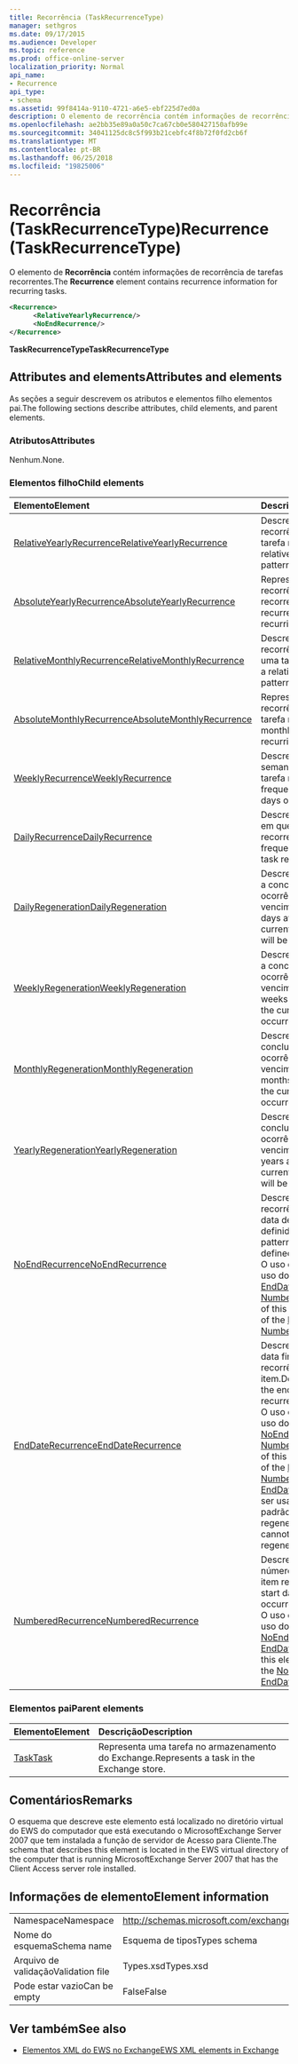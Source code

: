 ```yaml
---
title: Recorrência (TaskRecurrenceType)
manager: sethgros
ms.date: 09/17/2015
ms.audience: Developer
ms.topic: reference
ms.prod: office-online-server
localization_priority: Normal
api_name:
- Recurrence
api_type:
- schema
ms.assetid: 99f8414a-9110-4721-a6e5-ebf225d7ed0a
description: O elemento de recorrência contém informações de recorrência de tarefas recorrentes.
ms.openlocfilehash: ae2bb35e89a0a50c7ca67cb0e580427150afb99e
ms.sourcegitcommit: 34041125dc8c5f993b21cebfc4f8b72f0fd2cb6f
ms.translationtype: MT
ms.contentlocale: pt-BR
ms.lasthandoff: 06/25/2018
ms.locfileid: "19825006"
---
```

# <a name="recurrence-taskrecurrencetype"></a><span data-ttu-id="d0c87-103">Recorrência (TaskRecurrenceType)</span><span class="sxs-lookup"><span data-stu-id="d0c87-103">Recurrence (TaskRecurrenceType)</span></span>

<span data-ttu-id="d0c87-104">O elemento de **Recorrência** contém informações de recorrência de tarefas recorrentes.</span><span class="sxs-lookup"><span data-stu-id="d0c87-104">The **Recurrence** element contains recurrence information for recurring tasks.</span></span> 
  
```xml
<Recurrence>
      <RelativeYearlyRecurrence/>
      <NoEndRecurrence/>
</Recurrence>
```

 <span data-ttu-id="d0c87-105">**TaskRecurrenceType**</span><span class="sxs-lookup"><span data-stu-id="d0c87-105">**TaskRecurrenceType**</span></span>
## <a name="attributes-and-elements"></a><span data-ttu-id="d0c87-106">Attributes and elements</span><span class="sxs-lookup"><span data-stu-id="d0c87-106">Attributes and elements</span></span>

<span data-ttu-id="d0c87-107">As seções a seguir descrevem os atributos e elementos filho elementos pai.</span><span class="sxs-lookup"><span data-stu-id="d0c87-107">The following sections describe attributes, child elements, and parent elements.</span></span>
  
### <a name="attributes"></a><span data-ttu-id="d0c87-108">Atributos</span><span class="sxs-lookup"><span data-stu-id="d0c87-108">Attributes</span></span>

<span data-ttu-id="d0c87-109">Nenhum.</span><span class="sxs-lookup"><span data-stu-id="d0c87-109">None.</span></span>
  
### <a name="child-elements"></a><span data-ttu-id="d0c87-110">Elementos filho</span><span class="sxs-lookup"><span data-stu-id="d0c87-110">Child elements</span></span>

|<span data-ttu-id="d0c87-111">**Elemento**</span><span class="sxs-lookup"><span data-stu-id="d0c87-111">**Element**</span></span>|<span data-ttu-id="d0c87-112">**Descrição**</span><span class="sxs-lookup"><span data-stu-id="d0c87-112">**Description**</span></span>|
|:-----|:-----|
|[<span data-ttu-id="d0c87-113">RelativeYearlyRecurrence</span><span class="sxs-lookup"><span data-stu-id="d0c87-113">RelativeYearlyRecurrence</span></span>](relativeyearlyrecurrence.md) <br/> |<span data-ttu-id="d0c87-114">Descreve um padrão de recorrência anual relativa de uma tarefa recorrente.</span><span class="sxs-lookup"><span data-stu-id="d0c87-114">Describes a relative yearly recurrence pattern for a recurring task.</span></span>  <br/> |
|[<span data-ttu-id="d0c87-115">AbsoluteYearlyRecurrence</span><span class="sxs-lookup"><span data-stu-id="d0c87-115">AbsoluteYearlyRecurrence</span></span>](absoluteyearlyrecurrence.md) <br/> |<span data-ttu-id="d0c87-116">Representa um padrão de recorrência anual de uma tarefa recorrente.</span><span class="sxs-lookup"><span data-stu-id="d0c87-116">Represents a yearly recurrence pattern for a recurring task.</span></span>  <br/> |
|[<span data-ttu-id="d0c87-117">RelativeMonthlyRecurrence</span><span class="sxs-lookup"><span data-stu-id="d0c87-117">RelativeMonthlyRecurrence</span></span>](relativemonthlyrecurrence.md) <br/> |<span data-ttu-id="d0c87-118">Descreve um padrão de recorrência mensal relativa de uma tarefa recorrente.</span><span class="sxs-lookup"><span data-stu-id="d0c87-118">Describes a relative monthly recurrence pattern for a recurring task.</span></span>  <br/> |
|[<span data-ttu-id="d0c87-119">AbsoluteMonthlyRecurrence</span><span class="sxs-lookup"><span data-stu-id="d0c87-119">AbsoluteMonthlyRecurrence</span></span>](absolutemonthlyrecurrence.md) <br/> |<span data-ttu-id="d0c87-120">Representa um padrão de recorrência mensal para uma tarefa recorrente.</span><span class="sxs-lookup"><span data-stu-id="d0c87-120">Represents a monthly recurrence pattern for a recurring task.</span></span>  <br/> |
|[<span data-ttu-id="d0c87-121">WeeklyRecurrence</span><span class="sxs-lookup"><span data-stu-id="d0c87-121">WeeklyRecurrence</span></span>](weeklyrecurrence.md) <br/> |<span data-ttu-id="d0c87-122">Descreve a frequência, em semanas e os dias em que é uma tarefa recorrente.</span><span class="sxs-lookup"><span data-stu-id="d0c87-122">Describes the frequency, in weeks, and the days on which a task recurs.</span></span>  <br/> |
|[<span data-ttu-id="d0c87-123">DailyRecurrence</span><span class="sxs-lookup"><span data-stu-id="d0c87-123">DailyRecurrence</span></span>](dailyrecurrence.md) <br/> |<span data-ttu-id="d0c87-124">Descreve a frequência, em dias, em que é uma tarefa recorrente.</span><span class="sxs-lookup"><span data-stu-id="d0c87-124">Describes the frequency, in days, in which a task recurs.</span></span>  <br/> |
|[<span data-ttu-id="d0c87-125">DailyRegeneration</span><span class="sxs-lookup"><span data-stu-id="d0c87-125">DailyRegeneration</span></span>](dailyregeneration.md) <br/> |<span data-ttu-id="d0c87-126">Descreve o número de dias após a conclusão da tarefa a próxima ocorrência atual será vencimento.</span><span class="sxs-lookup"><span data-stu-id="d0c87-126">Describes how many days after the completion of the current task the next occurrence will be due.</span></span>  <br/> |
|[<span data-ttu-id="d0c87-127">WeeklyRegeneration</span><span class="sxs-lookup"><span data-stu-id="d0c87-127">WeeklyRegeneration</span></span>](weeklyregeneration.md) <br/> |<span data-ttu-id="d0c87-128">Descreve quantos semanas após a conclusão da tarefa a próxima ocorrência atual será vencimento.</span><span class="sxs-lookup"><span data-stu-id="d0c87-128">Describes how many weeks after the completion of the current task the next occurrence will be due.</span></span>  <br/> |
|[<span data-ttu-id="d0c87-129">MonthlyRegeneration</span><span class="sxs-lookup"><span data-stu-id="d0c87-129">MonthlyRegeneration</span></span>](monthlyregeneration.md) <br/> |<span data-ttu-id="d0c87-130">Descreve quantos meses após a conclusão da tarefa a próxima ocorrência atual será vencimento.</span><span class="sxs-lookup"><span data-stu-id="d0c87-130">Describes how many months after the completion of the current task the next occurrence will be due.</span></span>  <br/> |
|[<span data-ttu-id="d0c87-131">YearlyRegeneration</span><span class="sxs-lookup"><span data-stu-id="d0c87-131">YearlyRegeneration</span></span>](yearlyregeneration.md) <br/> |<span data-ttu-id="d0c87-132">Descreve quantos anos após a conclusão da tarefa a próxima ocorrência atual será vencimento.</span><span class="sxs-lookup"><span data-stu-id="d0c87-132">Describes how many years after the completion of the current task the next occurrence will be due.</span></span>  <br/> |
|[<span data-ttu-id="d0c87-133">NoEndRecurrence</span><span class="sxs-lookup"><span data-stu-id="d0c87-133">NoEndRecurrence</span></span>](noendrecurrence.md) <br/> |<span data-ttu-id="d0c87-134">Descreve um padrão de recorrência que não tem uma data de término definidas.</span><span class="sxs-lookup"><span data-stu-id="d0c87-134">Describes a recurrence pattern that does not have a defined end date.</span></span>  <br/> <span data-ttu-id="d0c87-135">O uso deste elemento exclui o uso dos elementos [EndDateRecurrence](enddaterecurrence.md) e [NumberedRecurrence](numberedrecurrence.md) .</span><span class="sxs-lookup"><span data-stu-id="d0c87-135">The use of this element excludes the use of the [EndDateRecurrence](enddaterecurrence.md) and [NumberedRecurrence](numberedrecurrence.md) elements.</span></span>  <br/> |
|[<span data-ttu-id="d0c87-136">EndDateRecurrence</span><span class="sxs-lookup"><span data-stu-id="d0c87-136">EndDateRecurrence</span></span>](enddaterecurrence.md) <br/> |<span data-ttu-id="d0c87-137">Descreve a data de início e a data final do padrão de recorrência de um item.</span><span class="sxs-lookup"><span data-stu-id="d0c87-137">Describes the start date and the end date of an item recurrence pattern.</span></span>  <br/> <span data-ttu-id="d0c87-138">O uso deste elemento exclui o uso dos elementos [NoEndRecurrence](noendrecurrence.md) e [NumberedRecurrence](numberedrecurrence.md) .</span><span class="sxs-lookup"><span data-stu-id="d0c87-138">The use of this element excludes the use of the [NoEndRecurrence](noendrecurrence.md) and [NumberedRecurrence](numberedrecurrence.md) elements.</span></span>  <br/> <span data-ttu-id="d0c87-139">[EndDateRecurrence](enddaterecurrence.md) não pode ser usado em conjunto com um padrão de regeneração.</span><span class="sxs-lookup"><span data-stu-id="d0c87-139">[EndDateRecurrence](enddaterecurrence.md) cannot be used together with a regeneration pattern.</span></span>  <br/> |
|[<span data-ttu-id="d0c87-140">NumberedRecurrence</span><span class="sxs-lookup"><span data-stu-id="d0c87-140">NumberedRecurrence</span></span>](numberedrecurrence.md) <br/> |<span data-ttu-id="d0c87-141">Descreve a data de início e o número de ocorrências de um item recorrente.</span><span class="sxs-lookup"><span data-stu-id="d0c87-141">Describes the start date and the number of occurrences of a recurring item.</span></span>  <br/> <span data-ttu-id="d0c87-142">O uso deste elemento exclui o uso dos elementos [NoEndRecurrence](noendrecurrence.md) e [EndDateRecurrence](enddaterecurrence.md) .</span><span class="sxs-lookup"><span data-stu-id="d0c87-142">The use of this element excludes the use of the [NoEndRecurrence](noendrecurrence.md) and [EndDateRecurrence](enddaterecurrence.md) elements.</span></span>  <br/> |
   
### <a name="parent-elements"></a><span data-ttu-id="d0c87-143">Elementos pai</span><span class="sxs-lookup"><span data-stu-id="d0c87-143">Parent elements</span></span>

|<span data-ttu-id="d0c87-144">**Elemento**</span><span class="sxs-lookup"><span data-stu-id="d0c87-144">**Element**</span></span>|<span data-ttu-id="d0c87-145">**Descrição**</span><span class="sxs-lookup"><span data-stu-id="d0c87-145">**Description**</span></span>|
|:-----|:-----|
|[<span data-ttu-id="d0c87-146">Task</span><span class="sxs-lookup"><span data-stu-id="d0c87-146">Task</span></span>](task.md) <br/> |<span data-ttu-id="d0c87-147">Representa uma tarefa no armazenamento do Exchange.</span><span class="sxs-lookup"><span data-stu-id="d0c87-147">Represents a task in the Exchange store.</span></span>  <br/> |
   
## <a name="remarks"></a><span data-ttu-id="d0c87-148">Comentários</span><span class="sxs-lookup"><span data-stu-id="d0c87-148">Remarks</span></span>

<span data-ttu-id="d0c87-149">O esquema que descreve este elemento está localizado no diretório virtual do EWS do computador que está executando o MicrosoftExchange Server 2007 que tem instalada a função de servidor de Acesso para Cliente.</span><span class="sxs-lookup"><span data-stu-id="d0c87-149">The schema that describes this element is located in the EWS virtual directory of the computer that is running MicrosoftExchange Server 2007 that has the Client Access server role installed.</span></span>
  
## <a name="element-information"></a><span data-ttu-id="d0c87-150">Informações de elemento</span><span class="sxs-lookup"><span data-stu-id="d0c87-150">Element information</span></span>

|||
|:-----|:-----|
|<span data-ttu-id="d0c87-151">Namespace</span><span class="sxs-lookup"><span data-stu-id="d0c87-151">Namespace</span></span>  <br/> |http://schemas.microsoft.com/exchange/services/2006/types  <br/> |
|<span data-ttu-id="d0c87-152">Nome do esquema</span><span class="sxs-lookup"><span data-stu-id="d0c87-152">Schema name</span></span>  <br/> |<span data-ttu-id="d0c87-153">Esquema de tipos</span><span class="sxs-lookup"><span data-stu-id="d0c87-153">Types schema</span></span>  <br/> |
|<span data-ttu-id="d0c87-154">Arquivo de validação</span><span class="sxs-lookup"><span data-stu-id="d0c87-154">Validation file</span></span>  <br/> |<span data-ttu-id="d0c87-155">Types.xsd</span><span class="sxs-lookup"><span data-stu-id="d0c87-155">Types.xsd</span></span>  <br/> |
|<span data-ttu-id="d0c87-156">Pode estar vazio</span><span class="sxs-lookup"><span data-stu-id="d0c87-156">Can be empty</span></span>  <br/> |<span data-ttu-id="d0c87-157">False</span><span class="sxs-lookup"><span data-stu-id="d0c87-157">False</span></span>  <br/> |
   
## <a name="see-also"></a><span data-ttu-id="d0c87-158">Ver também</span><span class="sxs-lookup"><span data-stu-id="d0c87-158">See also</span></span>



- [<span data-ttu-id="d0c87-159">Elementos XML do EWS no Exchange</span><span class="sxs-lookup"><span data-stu-id="d0c87-159">EWS XML elements in Exchange</span></span>](ews-xml-elements-in-exchange.md)

